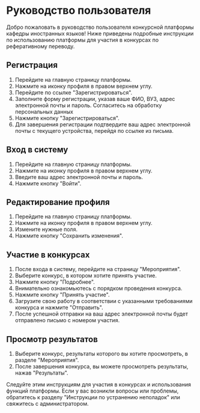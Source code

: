 # Руководство пользователя

Добро пожаловать в руководство пользователя конкурсной платформы кафедры иностранных языков! Ниже приведены подробные инструкции по использованию платформы для участия в конкурсах по реферативному переводу.

## Регистрация

1. Перейдите на главную страницу платформы.
2. Нажмите на иконку профиля в правом верхнем углу.
3. Перейдите по ссылке "Зарегистрироваться".
4. Заполните форму регистрации, указав ваше ФИО, ВУЗ, адрес электронной почты и пароль. Согласитесь на обработку персональных данных
5. Нажмите кнопку "Зарегистрироваться".
6. Для завершения регистрации подтвердите ваш адрес электронной почты с текущего устройства, перейдя по ссылке из письма. 

## Вход в систему

1. Перейдите на главную страницу платформы.
2. Нажмите на иконку профиля в правом верхнем углу.
3. Введите ваш адрес электронной почты и пароль.
4. Нажмите кнопку "Войти".

## Редактирование профиля

1. Перейдите на главную страницу платформы.
2. Нажмите на иконку профиля в правом верхнем углу.
3. Измените нужные поля.
4. Нажмите кнопку "Сохранить изменения".

## Участие в конкурсах

1. После входа в систему, перейдите на страницу "Мероприятия".
2. Выберите конкурс, в котором хотите принять участие.
3. Нажмите кнопку "Подробнее".
4. Внимательно ознакомьютесь с порядком проведения конкурса.
5. Нажмите кнопку "Принять участие".
6. Загрузите свою работу в соответствии с указанными требованиями конкурса и нажмите "Отправить".
7. После успешной отправки на ваш адрес электронной почты будет отправлено письмо с номером участия. 

## Просмотр результатов

1. Выберите конкурс, результаты которого вы хотите просмотреть, в разделе "Мероприятия".
2. После завершения конкурса, вы можете просмотреть результаты, нажав "Результаты".

Следуйте этим инструкциям для участия в конкурсах и использования функций платформы. Если у вас возникли вопросы или проблемы, обратитесь к разделу "Инструкции по устранению неполадок" или свяжитесь с администратором.